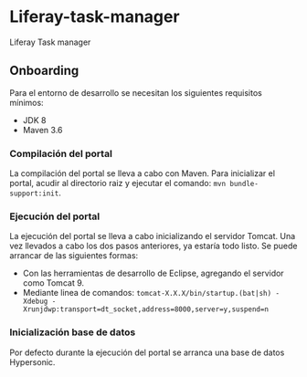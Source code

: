 # Liferay-task-manager
Liferay Task manager

## Onboarding

Para el entorno de desarrollo se necesitan los siguientes requisitos mínimos:

* JDK 8
* Maven 3.6

### Compilación del portal

La compilación del portal se lleva a cabo con Maven. Para inicializar el portal, acudir al directorio raiz y ejecutar el comando: ```mvn bundle-support:init```.

### Ejecución del portal

La ejecución del portal se lleva a cabo inicializando el servidor Tomcat. Una vez llevados a cabo los dos pasos anteriores, ya estaría todo listo. Se puede arrancar de las siguientes formas:

* Con las herramientas de desarrollo de Eclipse, agregando el servidor como Tomcat 9.
* Mediante linea de comandos: ```tomcat-X.X.X/bin/startup.(bat|sh) -Xdebug -Xrunjdwp:transport=dt_socket,address=8000,server=y,suspend=n```

### Inicialización base de datos

Por defecto durante la ejecución del portal se arranca una base de datos Hypersonic.